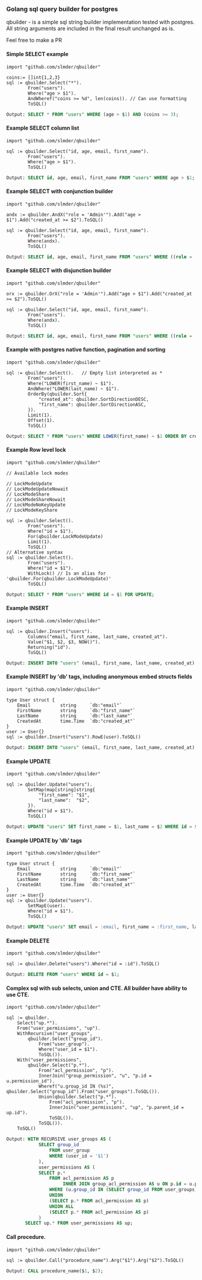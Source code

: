 ### Golang sql query builder for postgres

qbuilder - is a simple sql string builder implementation tested with postgres.
All string arguments are included in the final result unchanged as is.

Feel free to make a PR

#### Simple SELECT example

```golang
import "github.com/slmder/qbuilder"

coins:= []int{1,2,3}
sql := qbuilder.Select("*").
        From("users").
        Where("age > $1").
        AndWheref("coins >= %d", len(coins)). // Can use formatting
        ToSQL()
```
```sql
Output: SELECT * FROM "users" WHERE (age > $1) AND (coins >= 3);
```

#### Example SELECT column list

```golang
import "github.com/slmder/qbuilder"

sql := qbuilder.Select("id, age, email, first_name").
        From("users").
        Where("age > $1").
        ToSQL()
```
```sql
Output: SELECT id, age, email, first_name FROM "users" WHERE age > $1;
```

#### Example SELECT with conjunction builder

```golang
import "github.com/slmder/qbuilder"

andx := qbuilder.AndX("role = 'Admin'").Add("age > $1").Add("created_at >= $2").ToSQL()

sql := qbuilder.Select("id, age, email, first_name").
        From("users").
        Where(andx).
        ToSQL()
```
```sql
Output: SELECT id, age, email, first_name FROM "users" WHERE ((role = 'Admin') AND (age > $1) AND (created_at >= $2));
```

#### Example SELECT with disjunction builder

```golang
import "github.com/slmder/qbuilder"

orx := qbuilder.OrX("role = 'Admin'").Add("age > $1").Add("created_at >= $2").ToSQL()

sql := qbuilder.Select("id, age, email, first_name").
        From("users").
        Where(andx).
        ToSQL()
```
```sql
Output: SELECT id, age, email, first_name FROM "users" WHERE ((role = 'Admin') OR (age > $1) OR (created_at >= $2));
```

#### Example with postgres native function, pagination and sorting

```golang
import "github.com/slmder/qbuilder"

sql := qbuilder.Select().   // Empty list interpreted as *
        From("users").
        Where("LOWER(first_name) ~ $1").
        AndWhere("LOWER(last_name) ~ $1").
        OrderBy(qbuilder.Sort{
            "created_at": qbuilder.SortDirectionDESC,
            "first_name": qbuilder.SortDirectionASC,
        }).
        Limit(1).
        Offset(1).
        ToSQL()
```
```sql
Output: SELECT * FROM "users" WHERE LOWER(first_name) ~ $1 ORDER BY created_at DESC, first_name ASC LIMIT 1 OFFSET 1;
```

#### Example Row level lock

```golang
import "github.com/slmder/qbuilder"

// Available lock modes

// LockModeUpdate
// LockModeUpdateNowait
// LockModeShare
// LockModeShareNowait
// LockModeNoKeyUpdate
// LockModeKeyShare

sql := qbuilder.Select().
        From("users").
        Where("id = $1").
        For(qbuilder.LockModeUpdate)
        Limit(1).
        ToSQL()
// Alternative syntax
sql := qbuilder.Select().
        From("users").
        Where("id = $1").
        WithLock() // Is an alias for 'qbuilder.For(qbuilder.LockModeUpdate)'
        ToSQL()
```
```sql
Output: SELECT * FROM "users" WHERE id = $1 FOR UPDATE;
```

#### Example INSERT

```golang
import "github.com/slmder/qbuilder"

sql := qbuilder.Insert("users").
		Columns("email, first_name, last_name, created_at").
		Value("$1, $2, $3, NOW()").
		Returning("id").
		ToSQL()

```
```sql
Output: INSERT INTO "users" (email, first_name, last_name, created_at) VALUES ($1, $2, $3, NOW());
```

#### Example INSERT by 'db' tags, including anonymous embed structs fields 

```golang
import "github.com/slmder/qbuilder"

type User struct {
	Email           string     `db:"email"`
	FirstName       string     `db:"first_name"`
	LastName        string     `db:"last_name"`
	CreatedAt       time.Time  `db:"created_at"`
}
user := User{}
sql := qbuilder.Insert("users").RowE(user).ToSQL()
```
```sql
Output: INSERT INTO "users" (email, first_name, last_name, created_at) VALUES (:email, :first_name, :last_name, :created_at);
```

#### Example UPDATE 

```golang
import "github.com/slmder/qbuilder"

sql := qbuilder.Update("users").
        SetMap(map[string]string{
            "first_name": "$1",
            "last_name":  "$2",
        }).
        Where("id = $1").
        ToSQL()
```
```sql
Output: UPDATE "users" SET first_name = $1, last_name = $2 WHERE id = $1;
```
#### Example UPDATE by 'db' tags

```golang
import "github.com/slmder/qbuilder"

type User struct {
	Email           string     `db:"email"`
	FirstName       string     `db:"first_name"`
	LastName        string     `db:"last_name"`
	CreatedAt       time.Time  `db:"created_at"`
}
user := User{}
sql := qbuilder.Update("users").
        SetMapE(user).
        Where("id = $1").
        ToSQL()
```
```sql
Output: UPDATE "users" SET email = :email, first_name = :first_name, last_name = :last_name, created_at = :created_at WHERE id = $1;
```

#### Example DELETE 

```golang
import "github.com/slmder/qbuilder"

sql := qbuilder.Delete("users").Where("id = :id").ToSQL()
```
```sql
Output: DELETE FROM "users" WHERE id = $1;
```

#### Complex sql with sub selects, union and CTE. All builder have ability to use CTE.

```golang
import "github.com/slmder/qbuilder"

sql := qbuilder.
    Select("up.*").
    From("user_permissions", "up").
    WithRecursive("user_groups",
        qbuilder.Select("group_id").
            From("user_group").
            Where("user_id = $1").
            ToSQL()).
    With("user_permissions",
        qbuilder.Select("p.*").
            From("acl_permission", "p").
            InnerJoin("group_permission", "u", "p.id = u.permission_id").
            Wheref("u.group_id IN (%s)", qbuilder.Select("group_id").From("user_groups").ToSQL()).
            Union(qbuilder.Select("p.*").
                From("acl_permission", "p").
                InnerJoin("user_permissions", "up", "p.parent_id = up.id").
                ToSQL()).
            ToSQL()).
    ToSQL()
```
```sql
Output: WITH RECURSIVE user_groups AS (
            SELECT group_id 
                FROM user_group 
                WHERE (user_id = '$1')
            ),
            user_permissions AS (
            SELECT p.*
                FROM acl_permission AS p
                     INNER JOIN group_acl_permission AS u ON p.id = u.permission_id
                WHERE (u.group_id IN (SELECT group_id FROM user_groups))
                UNION
                (SELECT p.* FROM acl_permission AS p)
                UNION ALL
                (SELECT p.* FROM acl_permission AS p)
            )
       SELECT up.* FROM user_permissions AS up;
```

#### Call procedure.

```golang
import "github.com/slmder/qbuilder"

sql := qbuilder.Call("procedure_name").Arg("$1").Arg("$2").ToSQL()
```
```sql
Output: CALL procedure_name($1, $2);
```
